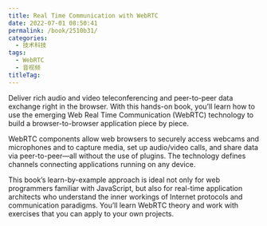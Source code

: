 ```yaml
---
title: Real Time Communication with WebRTC
date: 2022-07-01 08:50:41
permalink: /book/2510b31/
categories: 
  - 技术科技
tags: 
  - WebRTC
  - 音视频
titleTag: 
---
```


Deliver rich audio and video teleconferencing and peer-to-peer data exchange right in the browser. With this hands-on book, you’ll learn how to use the emerging Web Real Time Communication (WebRTC) technology to build a browser-to-browser application piece by piece.

WebRTC components allow web browsers to securely access webcams and microphones and to capture media, set up audio/video calls, and share data via peer-to-peer—all without the use of plugins. The technology defines channels connecting applications running on any device.

This book’s learn-by-example approach is ideal not only for web programmers familiar with JavaScript, but also for real-time application architects who understand the inner workings of Internet protocols and communication paradigms. You’ll learn WebRTC theory and work with exercises that you can apply to your own projects.

<!-- more -->

<BookShelf
album="https://cdn.staticaly.com/gh/jonsam-ng/image-hosting@master/oxygen-space/image.3qexj0c2oas0.webp"
title="Real-Time Communication with WebRTC"
author="Salvatore Loreto / Simon Pietro Romano"
intro="Deliver rich audio and video teleconferencing and peer-to-peer data exchange right in the browser. With this hands-on book, you’ll learn how to use the emerging Web Real Time Communication (WebRTC) technology to build a browser-to-browser application piece by piece."
:tags="['WebRTC', '音视频']"
lang="英文"
:pages="163"
link="https://www.aliyundrive.com/s/ekkRMHwM98f"
douban="https://book.douban.com/subject/25849712/"
/>
